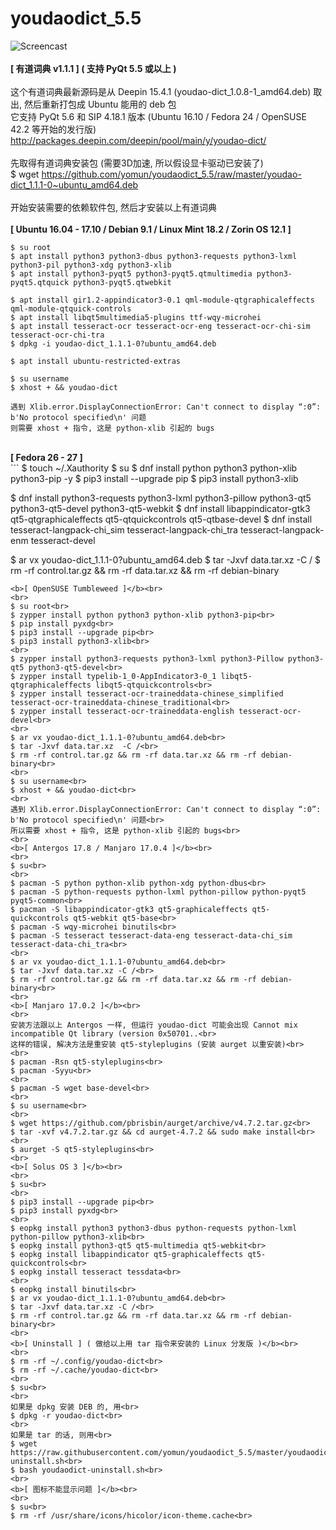 # youdaodict_5.5
![Screencast](https://2.bp.blogspot.com/-a1ldr3X2U1s/WZAIrNamPxI/AAAAAAAAAjw/CGVeNEUzjWk2pK71C4PwuMIzRFwc9ROawCLcBGAs/s1600/youdao.png)
<br><br>
<b>[ 有道词典 v1.1.1 ] ( 支持 PyQt 5.5 或以上 )</b><br><br>
这个有道词典最新源码是从 Deepin 15.4.1 (youdao-dict_1.0.8-1_amd64.deb) 取出, 然后重新打包成 Ubuntu 能用的 deb 包<br>
它支持 PyQt 5.6 和 SIP 4.18.1 版本 (Ubuntu 16.10 / Fedora 24 / OpenSUSE 42.2 等开始的发行版)<br>
http://packages.deepin.com/deepin/pool/main/y/youdao-dict/<br>
<br>
先取得有道词典安装包 (需要3D加速, 所以假设显卡驱动已安装了)<br>
$ wget https://github.com/yomun/youdaodict_5.5/raw/master/youdao-dict_1.1.1-0~ubuntu_amd64.deb<br>
<br>
开始安装需要的依赖软件包, 然后才安装以上有道词典<br>
<br>
<b>[ Ubuntu 16.04 - 17.10 / Debian 9.1 / Linux Mint 18.2 / Zorin OS 12.1 ]</b><br>
```
$ su root
$ apt install python3 python3-dbus python3-requests python3-lxml python3-pil python3-xdg python3-xlib
$ apt install python3-pyqt5 python3-pyqt5.qtmultimedia python3-pyqt5.qtquick python3-pyqt5.qtwebkit

$ apt install gir1.2-appindicator3-0.1 qml-module-qtgraphicaleffects qml-module-qtquick-controls
$ apt install libqt5multimedia5-plugins ttf-wqy-microhei
$ apt install tesseract-ocr tesseract-ocr-eng tesseract-ocr-chi-sim tesseract-ocr-chi-tra
$ dpkg -i youdao-dict_1.1.1-0?ubuntu_amd64.deb

$ apt install ubuntu-restricted-extras

$ su username
$ xhost + && youdao-dict

遇到 Xlib.error.DisplayConnectionError: Can't connect to display “:0”: b'No protocol specified\n' 问题
则需要 xhost + 指令, 这是 python-xlib 引起的 bugs
```
<br>
<b>[ Fedora 26 - 27 ]</b><br>
```
$ touch ~/.Xauthority
$ su
$ dnf install python python3 python-xlib python3-pip -y
$ pip3 install --upgrade pip
$ pip3 install python3-xlib

$ dnf install python3-requests python3-lxml python3-pillow python3-qt5 python3-qt5-devel python3-qt5-webkit
$ dnf install libappindicator-gtk3 qt5-qtgraphicaleffects qt5-qtquickcontrols qt5-qtbase-devel
$ dnf install tesseract-langpack-chi_sim tesseract-langpack-chi_tra tesseract-langpack-enm tesseract-devel

$ ar vx youdao-dict_1.1.1-0?ubuntu_amd64.deb
$ tar -Jxvf data.tar.xz  -C /
$ rm -rf control.tar.gz && rm -rf data.tar.xz && rm -rf debian-binary
```
<b>[ OpenSUSE Tumbleweed ]</b><br>
<br>
$ su root<br>
$ zypper install python python3 python-xlib python3-pip<br>
$ pip install pyxdg<br>
$ pip3 install --upgrade pip<br>
$ pip3 install python3-xlib<br>
<br>
$ zypper install python3-requests python3-lxml python3-Pillow python3-qt5 python3-qt5-devel<br>
$ zypper install typelib-1_0-AppIndicator3-0_1 libqt5-qtgraphicaleffects libqt5-qtquickcontrols<br>
$ zypper install tesseract-ocr-traineddata-chinese_simplified tesseract-ocr-traineddata-chinese_traditional<br>
$ zypper install tesseract-ocr-traineddata-english tesseract-ocr-devel<br>
<br>
$ ar vx youdao-dict_1.1.1-0?ubuntu_amd64.deb<br>
$ tar -Jxvf data.tar.xz  -C /<br>
$ rm -rf control.tar.gz && rm -rf data.tar.xz && rm -rf debian-binary<br>
<br>
$ su username<br>
$ xhost + && youdao-dict<br>
<br>
遇到 Xlib.error.DisplayConnectionError: Can't connect to display “:0”: b'No protocol specified\n' 问题<br>
所以需要 xhost + 指令, 这是 python-xlib 引起的 bugs<br>
<br>
<b>[ Antergos 17.8 / Manjaro 17.0.4 ]</b><br>
<br>
$ su<br>
<br>
$ pacman -S python python-xlib python-xdg python-dbus<br>
$ pacman -S python-requests python-lxml python-pillow python-pyqt5 pyqt5-common<br>
$ pacman -S libappindicator-gtk3 qt5-graphicaleffects qt5-quickcontrols qt5-webkit qt5-base<br>
$ pacman -S wqy-microhei binutils<br>
$ pacman -S tesseract tesseract-data-eng tesseract-data-chi_sim tesseract-data-chi_tra<br>
<br>
$ ar vx youdao-dict_1.1.1-0?ubuntu_amd64.deb<br>
$ tar -Jxvf data.tar.xz -C /<br>
$ rm -rf control.tar.gz && rm -rf data.tar.xz && rm -rf debian-binary<br>
<br>
<b>[ Manjaro 17.0.2 ]</b><br>
<br>
安装方法跟以上 Antergos 一样, 但运行 youdao-dict 可能会出现 Cannot mix incompatible Qt library (version 0x50701..<br>
这样的错误, 解决方法是重安装 qt5-styleplugins (安装 aurget 以重安装)<br>
<br>
$ pacman -Rsn qt5-styleplugins<br>
$ pacman -Syyu<br>
<br>
$ pacman -S wget base-devel<br>
<br>
$ su username<br>
<br>
$ wget https://github.com/pbrisbin/aurget/archive/v4.7.2.tar.gz<br>
$ tar -xvf v4.7.2.tar.gz && cd aurget-4.7.2 && sudo make install<br>
<br>
$ aurget -S qt5-styleplugins<br>
<br>
<b>[ Solus OS 3 ]</b><br>
<br>
$ su<br>
<br>
$ pip3 install --upgrade pip<br>
$ pip3 install pyxdg<br>
<br>
$ eopkg install python3 python3-dbus python-requests python-lxml python-pillow python3-xlib<br>
$ eopkg install python3-qt5 qt5-multimedia qt5-webkit<br>
$ eopkg install libappindicator qt5-graphicaleffects qt5-quickcontrols<br>
$ eopkg install tesseract tessdata<br>
<br>
$ eopkg install binutils<br>
$ ar vx youdao-dict_1.1.1-0?ubuntu_amd64.deb<br>
$ tar -Jxvf data.tar.xz -C /<br>
$ rm -rf control.tar.gz && rm -rf data.tar.xz && rm -rf debian-binary<br>
<br>
<b>[ Uninstall ] ( 做给以上用 tar 指令来安装的 Linux 分发版 )</b><br>
<br>
$ rm -rf ~/.config/youdao-dict<br>
$ rm -rf ~/.cache/youdao-dict<br>
<br>
$ su<br>
<br>
如果是 dpkg 安装 DEB 的, 用<br>
$ dpkg -r youdao-dict<br>
<br>
如果是 tar 的话, 则用<br>
$ wget https://raw.githubusercontent.com/yomun/youdaodict_5.5/master/youdaodict-uninstall.sh<br>
$ bash youdaodict-uninstall.sh<br>
<br>
<b>[ 图标不能显示问题 ]</b><br>
<br>
$ su<br>
$ rm -rf /usr/share/icons/hicolor/icon-theme.cache<br>
